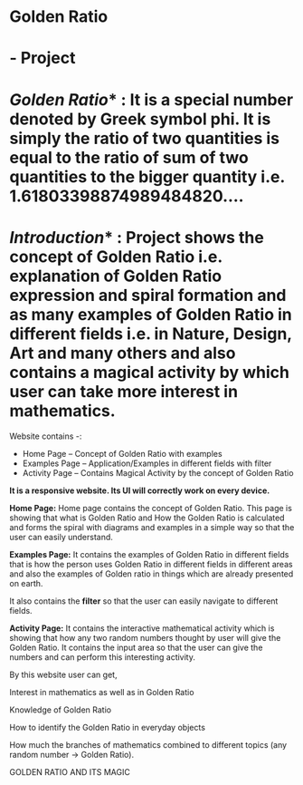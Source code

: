 #
# **Golden Ratio**

#

# - Project

# *Golden Ratio** : It is a special number denoted by Greek symbol phi. It is simply the ratio of two quantities is equal to the ratio of sum of two quantities to the bigger quantity i.e. 1.61803398874989484820….

# *Introduction** : Project shows the concept of Golden Ratio i.e. explanation of Golden Ratio expression and spiral formation and as many examples of Golden Ratio in different fields i.e. in Nature, Design, Art and many others and also contains a magical activity by which user can take more interest in mathematics.

Website contains -:

- Home Page – Concept of Golden Ratio with examples
- Examples Page – Application/Examples in different fields with filter
- Activity Page – Contains Magical Activity by the concept of Golden Ratio

**It is a responsive website. Its UI will correctly work on every device.**

**Home Page:** Home page contains the concept of Golden Ratio. This page is showing that what is Golden Ratio and How the Golden Ratio is calculated and forms the spiral with diagrams and examples in a simple way so that the user can easily understand.

**Examples Page:** It contains the examples of Golden Ratio in different fields that is how the person uses Golden Ratio in different fields in different areas and also the examples of Golden ratio in things which are already presented on earth.

It also contains the **filter** so that the user can easily navigate to different fields.

**Activity Page:** It contains the interactive mathematical activity which is showing that how any two random numbers thought by user will give the Golden Ratio. It contains the input area so that the user can give the numbers and can perform this interesting activity.


By this website user can get,

Interest in mathematics as well as in Golden Ratio

Knowledge of Golden Ratio

How to identify the Golden Ratio in everyday objects

How much the branches of mathematics combined to different topics (any random number -> Golden Ratio).

GOLDEN RATIO AND ITS MAGIC
